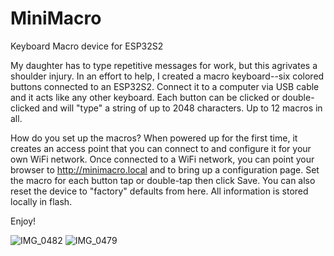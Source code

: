 # MiniMacro
Keyboard Macro device for ESP32S2

My daughter has to type repetitive messages for work, but this agrivates a shoulder injury.  In an effort to help, I created a macro keyboard--six colored buttons connected to an ESP32S2.  Connect it to a computer via USB cable and it acts like any other keyboard.  Each button can be clicked or double-clicked and will "type" a string of up to 2048 characters.  Up to 12 macros in all.

How do you set up the macros?  When powered up for the first time, it creates an access point that you can connect to and configure it for your own WiFi network.  Once connected to a WiFi network, you can point your browser to http://minimacro.local and to bring up a configuration page.  Set the macro for each button tap or double-tap then click Save.  You can also reset the device to "factory" defaults from here.  All information is stored locally in flash.

Enjoy!

![IMG_0482](https://github.com/user-attachments/assets/4d17c2c5-112a-45d0-ad01-898801e826eb)
![IMG_0479](https://github.com/user-attachments/assets/9effa767-d235-4bbf-a508-415d424b2ed6)
